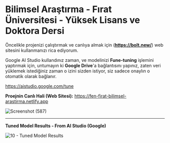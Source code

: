 # Bilimsel Araştırma - Fırat Üniversitesi - Yüksek Lisans ve Doktora Dersi

Öncelikle projenizi çalıştırmak ve canlıya almak için (**https://bolt.new/**) web sitesini kullanmanızı rica ediyorum.

Google AI Studio kullandınız zaman, ve modelinizi **Fune-tuning** işlemini yaptırmak için, untumayın ki **Google Drive**'a bağlantısını yapınız, zaten veri yüklemek istediğiniz zaman o izini sizden istiyor, siz sadece onaylın o otomatik olarak bağlanır.

https://aistudio.google.com/tune

**Proejnin Canlı Hali (Web Sitesi):** https://fen-firat-bilimsel-arastirma.netlify.app

![Screenshot (587)](https://github.com/user-attachments/assets/9b4e4c8b-7050-4a92-9b09-4f2ff4e9b462)

------------------------------------------------------------------------------------------------------------------

**Tuned Model Results - From AI Studio (Google)**

![10 - Tuned Model Results](https://github.com/user-attachments/assets/5c39fb54-6190-4bfd-852e-8e252c43c06e)
